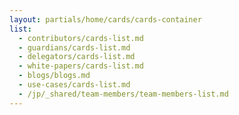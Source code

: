 ```yaml
---
layout: partials/home/cards/cards-container
list:
  - contributors/cards-list.md
  - guardians/cards-list.md
  - delegators/cards-list.md
  - white-papers/cards-list.md
  - blogs/blogs.md
  - use-cases/cards-list.md
  - /jp/_shared/team-members/team-members-list.md
---
```

